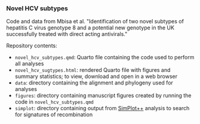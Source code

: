 ### Novel HCV subtypes

Code and data from Mbisa et al. "Identification of two novel subtypes of hepatitis C virus genotype 8 and a potential new genotype in the UK successfully treated with direct acting antivirals."

Repository contents:
- `novel_hcv_subtypes.qmd`: Quarto file containing the code used to perform all analyses
- `novel_hcv_sugtypes.html`: rendered Quarto file with figures and summary statistics; to view, download and open in a web browser
- `data`: directory containing the alignment and phylogeny used for analyses
- `figures`: directory containing manuscript figures created by running the code in `novel_hcv_subtypes.qmd`
- `simplot`: directory containing output from [SimPlot++](https://github.com/Stephane-S/Simplot_PlusPlus) analysis to search for signatures of recombination
